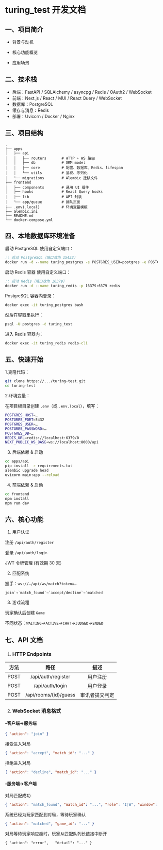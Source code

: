 # turing_test 开发文档

## 一、项目简介
- 背景与动机  

- 核心功能概览  

- 应用场景  

  

## 二、技术栈
- 后端：FastAPI / SQLAlchemy / asyncpg / Redis / OAuth2 / WebSocket  
- 前端：Next.js / React / MUI / React Query / WebSocket  
- 数据库：PostgreSQL  
- 缓存与消息：Redis  
- 部署：Uvicorn / Docker / Nginx  



## 三、项目结构

```
.
├── apps
│   ├── api
│   │   ├── routers       # HTTP + WS 路由
│   │   ├── db            # ORM model
│   │   ├── core          # 配置、数据库、Redis、lifespan
│   │   └── utils         # 鉴权、序列化
│   └── migrations        # Alembic 迁移文件
├── frontend
│   ├── components        # 通用 UI 组件
│   ├── hooks             # React Query hooks
│   ├── lib               # API 封装
│   └── app/queue         # 排队页面
├── .env(.local)          # 环境变量模板
├── alembic.ini
├── README.md
└── docker-compose.yml
```



## 四、本地数据库环境准备

启动 PostgreSQL 使用自定义端口：

```cmd
:: 启动 PostgreSQL（端口改为 15432）
docker run -d --name turing_postgres -e POSTGRES_USER=postgres -e POSTGRES_PASSWORD=iammm -e POSTGRES_DB=turing_test -p 15432:5432 postgres
```

启动 Redis 容器 使用自定义端口：

```cmd
:: 启动 Redis（端口改为 16379）
docker run -d --name turing_redis -p 16379:6379 redis
```

PostgreSQL 容器内登录：

```bash
docker exec -it turing_postgres bash
```

然后在容器里执行：

```bash
psql -U postgres -d turing_test
```

进入 Redis 容器内：

```cmd
docker exec -it turing_redis redis-cli
```



## 五、快速开始

1.克隆代码：

```bash
git clone https://.../turing-test.git
cd turing-test
```

2.环境变量：

在项目根目录创建 `.env`（或 `.env.local`），填写：

```bash
POSTGRES_HOST=…
POSTGRES_PORT=5432
POSTGRES_USER=…
POSTGRES_PASSWORD=…
POSTGRES_DB=…
REDIS_URL=redis://localhost:6379/0
NEXT_PUBLIC_WS_BASE=ws://localhost:8000/api
```

3. 后端依赖 & 启动

```bash
cd apps/api
pip install -r requirements.txt
alembic upgrade head
uvicorn main:app --reload
```

4.  前端依赖 & 启动

```bash
cd frontend
npm install
npm run dev
```



## 六、核心功能

1.  用户认证

注册 `/api/auth/register`

登录 `/api/auth/login`

JWT 令牌管理 (有效期 30 天)



2. 匹配系统

握手：`ws://…/api/ws/match?token=…`

```
join`→`match_found`→`accept/decline`→`matched
```



3. 游戏流程

玩家确认后创建 `Game`

不同状态：`WAITING`→`ACTIVE`→`CHAT`→`JUDGED`→`ENDED`



## 七、API 文档

1. ### HTTP Endpoints

| 方法 |         路径          |      描述      |
| :--: | :-------------------: | :------------: |
| POST |  /api/auth/register   |    用户注册    |
| POST |    /api/auth/login    |    用户登录    |
| POST | /api/rooms/{id}/guess | 审讯者提交判定 |

2. ### WebSocket 消息格式

#### -客户端→服务端

```json
{ "action": "join" }
```

接受进入对局

```json
{ "action": "accept", "match_id": "..." }
```

拒绝进入对局

```json
{ "action": "decline", "match_id": "..." }
```

#### -服务端→客户端

对局匹配成功

```json
{ "action": "match_found", "match_id": "...", "role": "I|W", "window": 60 }
```

系统已经为玩家匹配到对局，等待玩家确认

```json
{ "action": "matched", "game_id": "..." }
```

对局等待玩家响应超时，玩家从匹配队列长链接中断开

```
{ "action": "error",   "detail": "..." }
```

